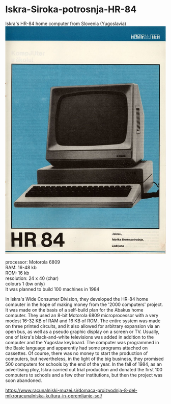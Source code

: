 # Iskra-Siroka-potrosnja-HR-84
Iskra's HR-84 home computer from Slovenia (Yugoslavia)
![HR-84](https://github.com/rihardgDev/Iskra-Siroka-potrosnja-HR-84/blob/main/KOM.jpg)  

processor: Motorola 6809  
RAM: 16-48 kb  
ROM: 16 kb   
resolution: 24 x 40  (char)  
colours 1 (bw only)   
It was planned to build 100 machines in 1984

In Iskra's Wide Consumer Division, they developed the HR-84 home computer in the hope of making money from the '2000 computers' project. It was made on the basis of a self-build plan for the Abakus home computer. They used an 8-bit Motorola 6809 microprocessor with a very modest 16-32 KB of RAM and 16 KB of ROM. The entire system was made on three printed circuits, and it also allowed for arbitrary expansion via an open bus, as well as a pseudo graphic display on a screen or TV. Usually, one of Iskra's black-and-white televisions was added in addition to the computer and the Yugoslav keyboard. The computer was programmed in the Basic language and apparently had some programs attached on cassettes. Of course, there was no money to start the production of computers, but nevertheless, in the light of the big business, they promised 500 computers for schools by the end of the year. In the fall of 1984, as an advertising ploy, Iskra carried out trial production and donated the first 100 computers to schools and a few other institutions, but then the project was soon abandoned.  


https://www.racunalniski-muzej.si/domaca-proizvodnja-8-del-mikroracunalniska-kultura-in-opremljanje-sol/  

